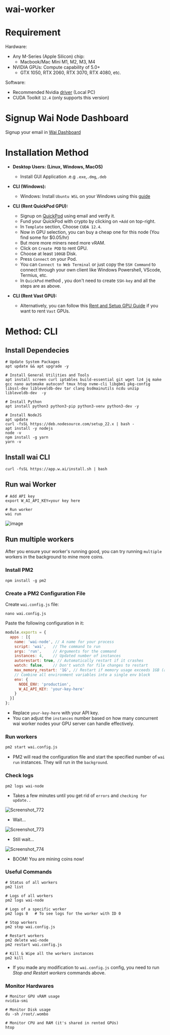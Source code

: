# wai-worker

# Requirement
Hardware:
* Any M-Series (Apple Silicon) chip:
  * Macbook/Mac Mini M1, M2, M3, M4
* NVIDIA GPUs: Compute capability of 5.0+
  * GTX 1050, RTX 2060, RTX 3070, RTX 4080, etc.
  
Software:
* Recommended Nvidia [driver](https://www.nvidia.com/en-us/drivers/details/245674/) (Local PC)
* CUDA Toolkit `12.4` (only supports this version)

# Signup Wai Node Dashboard
Signup your email in [Wai Dashboard](https://w.ai/r/MOEI)

# Installation Method
* **Desktop Users: (Linux, Windows, MacOS)**
  * Install GUI Application .e.g `.exe`,`.dmg`,`.deb`
 
* **CLI (Windows):**
  * Windows: Install `Ubuntu WSL` on your Windows using this [guide](https://github.com/0xmoei/Install-Linux-on-Windows)

* **CLI (Rent QuickPod GPU):**
  * Signup on [QuickPod](https://console.quickpod.io?affiliate=f621de18-b6ac-4416-b87f-01f29f8339b5) using email and verify it.
  * Fund your QuickPod with crypto by clicking on `+Add` on top-right.
  * In `Template` section, Choose `CUDA 12.4`.
  * Now in GPU selection, you can buy a cheap one for this node (You find some for $0.05/hr)
  * But more more miners need more vRAM.
  * Click on `Create POD` to rent GPU.
  * Choose at least `100GB` Disk.
  * Press `Connect` on your Pod.
  * You can `Connect to Web Terminal` or just copy the `SSH Command` to connect through your own client like Windows Powershell, VScode, Termius, etc.
  * In `QuickPod` method , you don't need to create `SSH-key` and all the steps are as above.
 
* **CLI (Rent Vast GPU):**
  * Alternatively, you can follow this [Rent and Setup GPU Guide](https://github.com/0xmoei/Rent-and-Config-GPU) if you want to rent `Vast` GPUs.

# Method: CLI
## Install Dependecies
```console
# Update System Packages
apt update && apt upgrade -y

# Install General Utilities and Tools
apt install screen curl iptables build-essential git wget lz4 jq make gcc nano automake autoconf tmux htop nvme-cli libgbm1 pkg-config libssl-dev libleveldb-dev tar clang bsdmainutils ncdu unzip libleveldb-dev  -y

# Install Python
apt install python3 python3-pip python3-venv python3-dev -y

# Install NodeJS
apt update
curl -fsSL https://deb.nodesource.com/setup_22.x | bash -
apt install -y nodejs
node -v
npm install -g yarn
yarn -v
```


## Install wai CLI
```console
curl -fsSL https://app.w.ai/install.sh | bash
```

## Run wai Worker
```console
# Add API key
export W_AI_API_KEY=your key here

# Run worker
wai run
```

![image](https://github.com/user-attachments/assets/467d9a24-961d-442c-a9db-105dd7eb4d6b)


## Run multiple workers
After you ensure your worker's running good, you can try running `multiple` workers in the background to mine more coins.

### Install PM2
```console
npm install -g pm2
```

### Create a PM2 Configuration File
Create `wai.config.js` file:
```console
nano wai.config.js
```
Paste the following configuration in it:
```js
module.exports = {
  apps : [{
    name: 'wai-node', // A name for your process
    script: 'wai',   // The command to run
    args: 'run',     // Arguments for the command
    instances: 4,    // Updated number of instances
    autorestart: true, // Automatically restart if it crashes
    watch: false,    // Don't watch for file changes to restart
    max_memory_restart: '1G', // Restart if memory usage exceeds 1GB (adjust as needed)
    // Combine all environment variables into a single env block
    env: {
      NODE_ENV: 'production',
      W_AI_API_KEY: 'your-key-here'
    }
  }]
};
```
* Replace `your-key-here` with your API key.
* You can adjust the `instances` number based on how many concurrent wai worker nodes your GPU server can handle effectively.

### Run workers
```bash
pm2 start wai.config.js
```
* PM2 will read the configuration file and start the specified number of `wai run` instances. They will run in the `background`.

### Check logs
```console
pm2 logs wai-node
```
* Takes a few minutes until you get rid of `errors` and `checking for update..`

![Screenshot_772](https://github.com/user-attachments/assets/e81e16bc-40ee-4379-9217-49d4131031d4)
* Wait...

![Screenshot_773](https://github.com/user-attachments/assets/ab2faeda-9511-4ba0-be3b-b94a1ff572dd)
* Still wait...

![Screenshot_774](https://github.com/user-attachments/assets/d750aeb1-3ede-4ce4-af2b-4b51297e1809)
* BOOM! You are mining coins now!

### Useful Commands
```console
# Status of all workers
pm2 list

# Logs of all workers
pm2 logs wai-node

# Logs of a specific worker
pm2 logs 0   # To see logs for the worker with ID 0

# Stop workers
pm2 stop wai.config.js

# Restart workers
pm2 delete wai-node
pm2 restart wai.config.js

# Kill & Wipe all the workers instances
pm2 kill
```
* If you made any modification to `wai.config.js` config, you need to run *Stop and Restart workers* commands above.


### Monitor Hardwares
```console
# Monitor GPU vRAM usage
nvidia-smi

# Monitor Disk usage
du -sh /root/.wombo

# Monitor CPU and RAM (it's shared in rented GPUs)
htop
```
